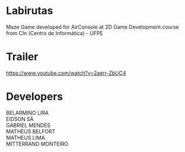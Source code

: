 # Labirutas
Maze Game developed for AirConsole at 2D Game Development course from CIn (Centro de Informática) - UFPE  
# Trailer
https://www.youtube.com/watch?v=2aerr-ZbUC4  
# Developers
BELARMINO LIRA  
EIDSON SÁ  
GABRIEL MENDES  
MATHEUS BELFORT  
MATHEUS LIMA  
MITTERRAND MONTEIRO
